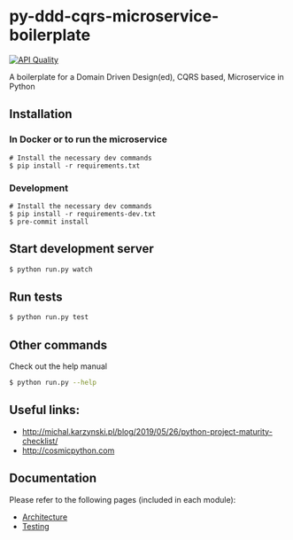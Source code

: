 # py-ddd-cqrs-microservice-boilerplate

[![API Quality](https://github.com/nicfix/py-ddd-cqrs-microservice-boilerplate/actions/workflows/qualityChecks.yml/badge.svg)](https://github.com/nicfix/py-ddd-cqrs-microservice-boilerplate/actions/workflows/qualityChecks.yml)

A boilerplate for a Domain Driven Design(ed), CQRS based, Microservice in Python

## Installation

### In Docker or to run the microservice

```
# Install the necessary dev commands
$ pip install -r requirements.txt
```

### Development

```
# Install the necessary dev commands
$ pip install -r requirements-dev.txt
$ pre-commit install
```

## Start development server

```bash
$ python run.py watch
```

## Run tests

```bash
$ python run.py test
```

## Other commands

Check out the help manual

```bash
$ python run.py --help
```

## Useful links:

* http://michal.karzynski.pl/blog/2019/05/26/python-project-maturity-checklist/
* http://cosmicpython.com

## Documentation

Please refer to the following pages (included in each module):

* [Architecture](./docs/Architecture.md)
* [Testing](tests/tests.md)
